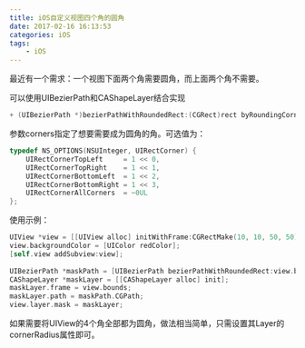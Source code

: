 ```yaml
---
title: iOS自定义视图四个角的圆角
date: 2017-02-16 16:13:53
categories: iOS
tags:
	- iOS
---
```


最近有一个需求：一个视图下面两个角需要圆角，而上面两个角不需要。

可以使用UIBezierPath和CAShapeLayer结合实现

```objective-c
+ (UIBezierPath *)bezierPathWithRoundedRect:(CGRect)rect byRoundingCorners:(UIRectCorner)corners cornerRadii:(CGSize)cornerRadii;
```
参数corners指定了想要需要成为圆角的角。可选值为：
```objective-c
typedef NS_OPTIONS(NSUInteger, UIRectCorner) {
    UIRectCornerTopLeft     = 1 << 0,
    UIRectCornerTopRight    = 1 << 1,
    UIRectCornerBottomLeft  = 1 << 2,
    UIRectCornerBottomRight = 1 << 3,
    UIRectCornerAllCorners  = ~0UL
};
```
<!-- more -->

使用示例：

```objective-c
UIView *view = [[UIView alloc] initWithFrame:CGRectMake(10, 10, 50, 50)];
view.backgroundColor = [UIColor redColor];
[self.view addSubview:view];
    
UIBezierPath *maskPath = [UIBezierPath bezierPathWithRoundedRect:view.bounds byRoundingCorners:UIRectCornerBottomLeft | UIRectCornerBottomRight cornerRadii:CGSizeMake(10, 10)];
CAShapeLayer *maskLayer = [[CAShapeLayer alloc] init];
maskLayer.frame = view.bounds;
maskLayer.path = maskPath.CGPath;
view.layer.mask = maskLayer;
```
如果需要将UIView的4个角全部都为圆角，做法相当简单，只需设置其Layer的cornerRadius属性即可。